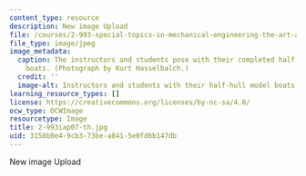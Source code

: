 ```yaml
---
content_type: resource
description: New image Upload
file: /courses/2-993-special-topics-in-mechanical-engineering-the-art-and-science-of-boat-design-january-iap-2007/3158b0e49cb373bea8415e0fd6b147db_2-993iap07-th.jpg
file_type: image/jpeg
image_metadata:
  caption: The instructors and students pose with their completed half-hull model
    boats. (Photograph by Kurt Hasselbalch.)
  credit: ''
  image-alt: Instructors and students with their half-hull model boats.
learning_resource_types: []
license: https://creativecommons.org/licenses/by-nc-sa/4.0/
ocw_type: OCWImage
resourcetype: Image
title: 2-993iap07-th.jpg
uid: 3158b0e4-9cb3-73be-a841-5e0fd6b147db
---
```

New image Upload